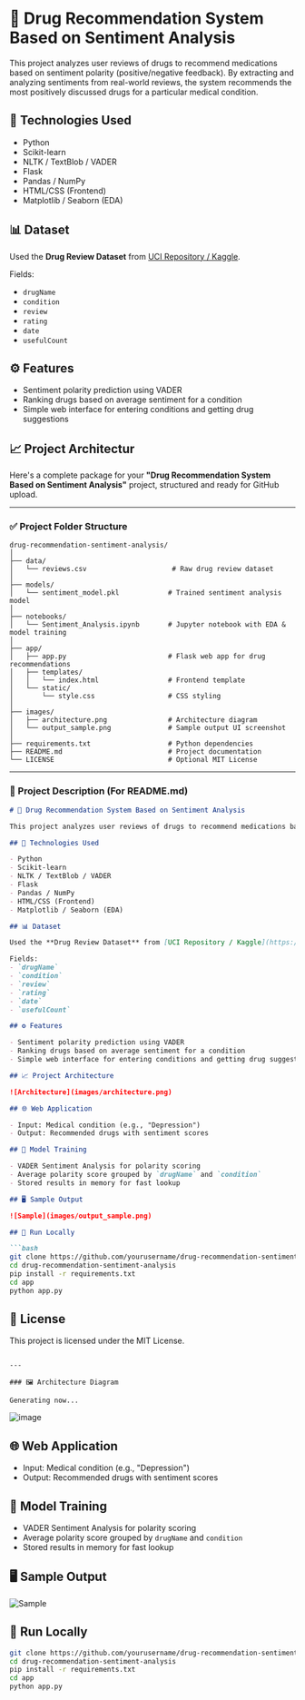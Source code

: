 
# 💊 Drug Recommendation System Based on Sentiment Analysis

This project analyzes user reviews of drugs to recommend medications based on sentiment polarity (positive/negative feedback). By extracting and analyzing sentiments from real-world reviews, the system recommends the most positively discussed drugs for a particular medical condition.

## 🧰 Technologies Used

- Python
- Scikit-learn
- NLTK / TextBlob / VADER
- Flask
- Pandas / NumPy
- HTML/CSS (Frontend)
- Matplotlib / Seaborn (EDA)

## 📊 Dataset

Used the **Drug Review Dataset** from [UCI Repository / Kaggle](https://www.kaggle.com/datasets/).

Fields:
- `drugName`
- `condition`
- `review`
- `rating`
- `date`
- `usefulCount`

## ⚙️ Features

- Sentiment polarity prediction using VADER
- Ranking drugs based on average sentiment for a condition
- Simple web interface for entering conditions and getting drug suggestions

## 📈 Project Architectur
Here's a complete package for your **"Drug Recommendation System Based on Sentiment Analysis"** project, structured and ready for GitHub upload.

---

### ✅ Project Folder Structure

```
drug-recommendation-sentiment-analysis/
│
├── data/
│   └── reviews.csv                     # Raw drug review dataset
│
├── models/
│   └── sentiment_model.pkl            # Trained sentiment analysis model
│
├── notebooks/
│   └── Sentiment_Analysis.ipynb       # Jupyter notebook with EDA & model training
│
├── app/
│   ├── app.py                         # Flask web app for drug recommendations
│   ├── templates/
│   │   └── index.html                 # Frontend template
│   └── static/
│       └── style.css                  # CSS styling
│
├── images/
│   ├── architecture.png               # Architecture diagram
│   └── output_sample.png              # Sample output UI screenshot
│
├── requirements.txt                   # Python dependencies
├── README.md                          # Project documentation
└── LICENSE                            # Optional MIT License
```

---

### 🧠 Project Description (For README.md)

````markdown
# 💊 Drug Recommendation System Based on Sentiment Analysis

This project analyzes user reviews of drugs to recommend medications based on sentiment polarity (positive/negative feedback). By extracting and analyzing sentiments from real-world reviews, the system recommends the most positively discussed drugs for a particular medical condition.

## 🧰 Technologies Used

- Python
- Scikit-learn
- NLTK / TextBlob / VADER
- Flask
- Pandas / NumPy
- HTML/CSS (Frontend)
- Matplotlib / Seaborn (EDA)

## 📊 Dataset

Used the **Drug Review Dataset** from [UCI Repository / Kaggle](https://www.kaggle.com/datasets/).

Fields:
- `drugName`
- `condition`
- `review`
- `rating`
- `date`
- `usefulCount`

## ⚙️ Features

- Sentiment polarity prediction using VADER
- Ranking drugs based on average sentiment for a condition
- Simple web interface for entering conditions and getting drug suggestions

## 📈 Project Architecture

![Architecture](images/architecture.png)

## 🌐 Web Application

- Input: Medical condition (e.g., "Depression")
- Output: Recommended drugs with sentiment scores

## 🧪 Model Training

- VADER Sentiment Analysis for polarity scoring
- Average polarity score grouped by `drugName` and `condition`
- Stored results in memory for fast lookup

## 🖥 Sample Output

![Sample](images/output_sample.png)

## 🚀 Run Locally

```bash
git clone https://github.com/yourusername/drug-recommendation-sentiment-analysis.git
cd drug-recommendation-sentiment-analysis
pip install -r requirements.txt
cd app
python app.py
````

## 📄 License

This project is licensed under the MIT License.

```

---

### 🖼 Architecture Diagram

Generating now...
```
![image](https://github.com/user-attachments/assets/8f8d32f6-081d-49dc-abb0-23a450046765)


## 🌐 Web Application

- Input: Medical condition (e.g., "Depression")
- Output: Recommended drugs with sentiment scores

## 🧪 Model Training

- VADER Sentiment Analysis for polarity scoring
- Average polarity score grouped by `drugName` and `condition`
- Stored results in memory for fast lookup

## 🖥 Sample Output

![Sample](images/output_sample.png)

## 🚀 Run Locally

```bash
git clone https://github.com/yourusername/drug-recommendation-sentiment-analysis.git
cd drug-recommendation-sentiment-analysis
pip install -r requirements.txt
cd app
python app.py

